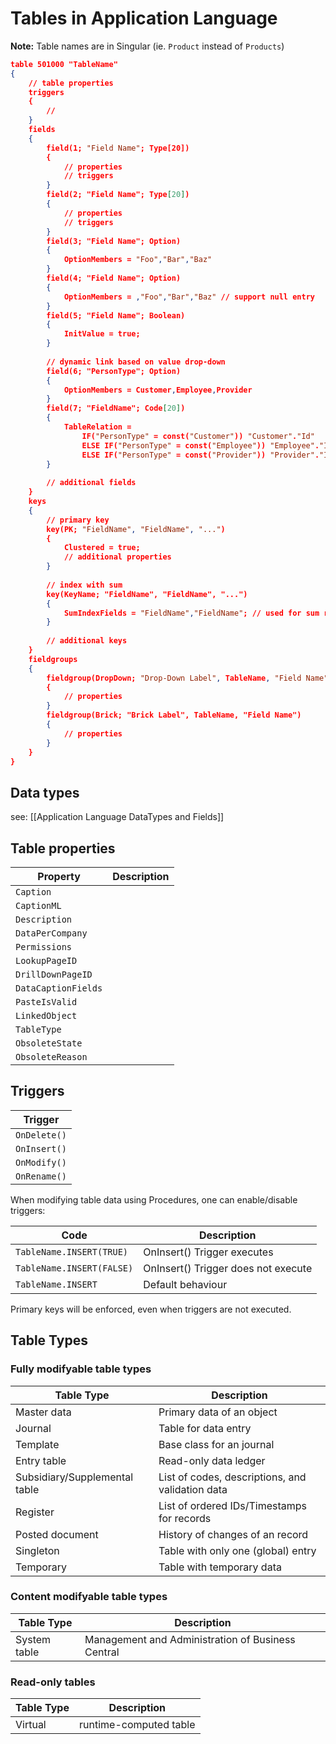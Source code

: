 # Tables in Application Language
**Note:** Table names are in Singular (ie. `Product` instead of `Products`)

```json
table 501000 "TableName"
{
	// table properties
	triggers
	{
	    // 
	}
    fields
    {
        field(1; "Field Name"; Type[20])
        {
            // properties
            // triggers
        }
        field(2; "Field Name"; Type[20])
        {
	        // properties
	        // triggers
        }
        field(3; "Field Name"; Option)
        {
	        OptionMembers = "Foo","Bar","Baz"
        }
        field(4; "Field Name"; Option)
        {
	        OptionMembers = ,"Foo","Bar","Baz" // support null entry
        }
        field(5; "Field Name"; Boolean)
        {
	        InitValue = true;
        }
        
        // dynamic link based on value drop-down
        field(6; "PersonType"; Option)
        {
            OptionMembers = Customer,Employee,Provider
        }
        field(7; "FieldName"; Code[20])
        {
            TableRelation = 
                IF("PersonType" = const("Customer")) "Customer"."Id"
                ELSE IF("PersonType" = const("Employee")) "Employee"."Id"
                ELSE IF("PersonType" = const("Provider")) "Provider"."Id"
        }
        
		// additional fields
    }
    keys
    {
        // primary key
	    key(PK; "FieldName", "FieldName", "...")
	    {
	        Clustered = true;
	        // additional properties
	    }
	    
	    // index with sum
	    key(KeyName; "FieldName", "FieldName", "...")
	    {
		    SumIndexFields = "FieldName","FieldName"; // used for sum row
	    }
	    
        // additional keys
    }
	fieldgroups
	{
	    fieldgroup(DropDown; "Drop-Down Label", TableName, "Field Name")
	    {
		    // properties
	    }
	    fieldgroup(Brick; "Brick Label", TableName, "Field Name")
	    {
		    // properties
	    }
	}
}
```

## Data types
see: [[Application Language DataTypes and Fields]]

## Table properties
| Property          | Description |
| ----------------- | ----------- |
| `Caption`           |             |
| `CaptionML`         |             |
| `Description`       |             |
| `DataPerCompany`    |             |
| `Permissions`       |             |
| `LookupPageID`      |             |
| `DrillDownPageID`   |             |
| `DataCaptionFields` |             |
| `PasteIsValid`      |             |
| `LinkedObject`      |             |
| `TableType`         |             |
| `ObsoleteState`     |             |
| `ObsoleteReason`    |             |

## Triggers
| Trigger      |
| ------------ |
| `OnDelete()` |
| `OnInsert()` |
| `OnModify()` |
| `OnRename()` |

When modifying table data using Procedures, one can enable/disable triggers:

| Code                      | Description                         |
| ------------------------- | ----------------------------------- |
| `TableName.INSERT(TRUE)`  | OnInsert() Trigger executes         |
| `TableName.INSERT(FALSE)` | OnInsert() Trigger does not execute |
| `TableName.INSERT`        | Default behaviour                   |

Primary keys will be enforced, even when triggers are not executed.

## Table Types
### Fully modifyable table types
| Table Type                    | Description                                      |
| ----------------------------- | ------------------------------------------------ |
| Master data                   | Primary data of an object                        |
| Journal                       | Table for data entry                             |
| Template                      | Base class for an journal                        |
| Entry table                   | Read-only data ledger                            |
| Subsidiary/Supplemental table | List of codes, descriptions, and validation data |
| Register                      | List of ordered IDs/Timestamps for records       |
| Posted document               | History of changes of an record                  |
| Singleton                     | Table with only one (global) entry               |
| Temporary                     | Table with temporary data                        |

### Content modifyable table types
| Table Type   | Description |
| ------------ | ----------- |
| System table | Management and Administration of Business Central |

### Read-only tables
| Table Type | Description            |
| ---------- | ---------------------- |
| Virtual    | runtime-computed table |
